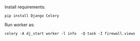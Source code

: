 Install requirements:
```
pip install Django Celery
```

Run worker as:
```
celery -A dj_start worker -l info  -Q task -I firewall.views
```